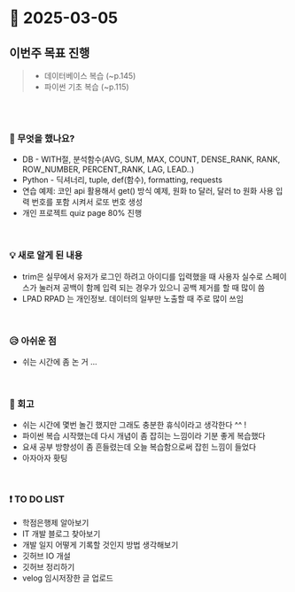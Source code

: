 # 📅 2025-03-05

## 이번주 목표 진행
>- 데이터베이스 복습 (~p.145)
>- 파이썬 기초 복습 (~p.115)

<br><br>

### 👀 무엇을 했나요?
- DB - WITH절, 분석함수(AVG, SUM, MAX, COUNT, DENSE_RANK, RANK, ROW_NUMBER, PERCENT_RANK, LAG, LEAD..)
- Python - 딕셔너리, tuple, def(함수), formatting, requests
- 연습 예제: 코인 api 활용해서 get() 방식 예제, 원화 to 달러, 달러 to 원화
		                  사용 입력 번호를 포함 시켜서 로또 번호 생성
- 개인 프로젝트 quiz page 80% 진행 


<br>

### 💡 새로 알게 된 내용
- trim은 실무에서 유저가 로그인 하려고 아이디를 입력했을 때 사용자 실수로 스페이스가 눌러져 공백이 함께 입력 되는 경우가 있으니 공백 제거를 할 때 많이 씀
- LPAD RPAD 는 개인정보. 데이터의 일부만 노출할 때 주로 많이 쓰임


<br>

### 😥 아쉬운 점
- 쉬는 시간에 좀 논 거 ...

<br>

### 💬 회고
- 쉬는 시간에 몇번 놀긴 했지만 그래도 충분한 휴식이라고 생각한다 ^^ !
- 파이썬 복습 시작했는데 다시 개념이 좀 잡히는 느낌이라 기분 좋게 복습했다
- 요새 공부 방향성이 좀 흔들렸는데 오늘 복습함으로써 잡힌 느낌이 들었다
- 아자아자 홧팅

<br>

### ❗ TO DO LIST
- 학점은행제 알아보기
- IT 개발 블로그 찾아보기
- 개발 일지 어떻게 기록할 것인지 방법 생각해보기
- 깃허브 IO 개설
- 깃허브 정리하기
- velog 임시저장한 글 업로드
